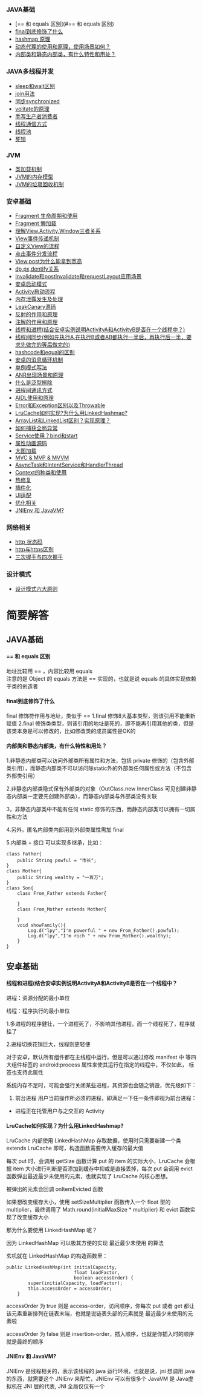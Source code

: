 ### JAVA基础
- [== 和 equals 区别](#== 和 equals 区别)
- [final到底修饰了什么](#)
- [hashmap 原理](#)
- [动态代理的使用和原理，使用场景如何？](#)
- [内部类和静态内部类，有什么特性和用处？](#)
### JAVA多线程并发
- [sleep和wait区别](#)
- [join用法](#)
- [同步synchronized](#)
- [volitate的原理](#)
- [手写生产者消费者](#)
- [线程通信方式](#)
- [线程池](#)
- [死锁](#)
### JVM
- [类加载机制](#)
- [JVM的内存模型](#)
- [JVM的垃圾回收机制](#)
### 安卓基础
- [Fragment 生命周期和使用](#)
- [Fragment 懒加载](#)
- [理解View,Activity,Window三者关系](#)
- [View事件传递机制](#)
- [自定义View的流程](#)
- [点击事件分发流程](#)
- [View.post为什么能拿到宽高](#)
- [dp,px,dentify关系](#)
- [Invalidate和postInvalidate和requestLayout应用场景](#)
- [安卓启动模式](#)
- [Activity启动流程](#)
- [内存泄露发生及处理](#)
- [LeakCanary源码](#)
- [反射的作用和原理](#)
- [注解的作用和原理](#)
- [线程和进程(结合安卓实例说明ActivityA和ActivityB是否在一个线程中？)](#)
- [线程间同步(例如先执行A,在执行B或者AB都执行一半后，再执行后一半，要求先做完的等后做完的)](#)
- [hashcode和equal的区别](#)
- [安卓的消息循环机制](#)
- [单例模式写法](#)
- [ANR出现场景和原理](#)
- [什么是泛型擦除](#)
- [进程间通讯方式](#)
- [AIDL使用和原理](#)
- [Error和Exception区别以及Throwable](#)
- [LruCache如何实现?为什么用LinkedHashmap?](#lrucache如何实现?为什么用linkedhashmap?)
- [ArrayList和LinkedList区别？实现原理？](#)
- [如何捕获全局异常](#)
- [Service使用？bind和start](#)
- [属性动画源码](#)
- [大图加载](#)
- [MVC & MVP & MVVM](#)
- [AsyncTask和IntentService和HandlerThread](#)
- [Context的种类和使用](#)
- [热修复](#)
- [插件化](#)
- [UI适配](#)
- [优化相关](#)
- [JNIEnv 和 JavaVM?](#)
### 网络相关
- [http 状态码](#)
- [http与https区别](#)
- [三次握手与四次握手](#)
### 设计模式
- [设计模式六大原则](#)

# 简要解答
## JAVA基础
#### == 和 equals 区别<a id='== 和 equals 区别'></a>
地址比较用 == ，内容比较用 equals  
注意的是 Object 的 equals 方法是 == 实现的，也就是说 equals 的具体实现依赖于类的创造者
#### final到底修饰了什么
final 修饰符作用与地址，类似于 == 
1.final 修饰8大基本类型，则该引用不能重新赋值
2.final 修饰类类型，则该引用的地址是死的，即不能再引用其他的类，但是该类本身是可以修改的，比如修改类的成员属性是OK的
#### 内部类和静态内部类，有什么特性和用处？
1.非静态内部类可以访问外部类所有属性和方法，包括 private 修饰的（包含外部类引用），而静态内部类不可以访问除static外的外部类任何属性或方法（不包含外部类引用）

2.非静态内部类隐式保有外部类的对象（OutClass.new InnerClass 可见创建非静态内部类一定要先创建外部类），而静态内部类与外部类没有关联

3，非静态内部类中不能有任何 static 修饰的东西，而静态内部类可以拥有一切属性和方法

4.另外，匿名内部类内部用到外部类属性需加 final

5.内部类 + 接口 可以实现多继承，比如：

```
class Father{
    public String powful = "市长";
}
class Mother{
    public String wealthy = "一百万";
}
class Son{
    class From_Father extends Father{
        
    }
    class From_Mother extends Mother{
        
    }
    void showFamily(){
        Log.d("lpy","I'm powerful " + new From_Father().powful);
        Log.d("lpy","I'm rich " + new From_Mother().wealthy);
    }
}
```
## 安卓基础
#### 线程和进程(结合安卓实例说明ActivityA和ActivityB是否在一个线程中？
进程：资源分配的最小单位

线程：程序执行的最小单位

1.多进程的程序健壮，一个进程死了，不影响其他进程，而一个线程死了，程序就挂了

2.进程切换花销巨大，线程则更轻便

对于安卓，默认所有组件都在主线程中运行，但是可以通过修改 manifest 中 <activity> 等四大组件标签的 android:process 属性来使其运行在指定的线程中，不仅如此，<application> 标签也支持此属性

系统内存不足时，可能会强行关闭某些进程，其资源也会随之销毁，优先级如下：

1. 前台进程
用户当前操作所必须的进程，即满足一下任一条件即视为前台进程：
- 进程正在托管用户与之交互的 Activity
#### LruCache如何实现？为什么用LinkedHashmap?
LruCache 内部使用 LinkedHashMap 存取数据，使用时只需要新建一个类 extends LruCache 即可，构造函数需要传入缓存的最大值

每次 put 时，会调用 getSize 函数计算 put 的 item 的实际大小，LruCache 会根据 item 大小进行判断是否添加到缓存中抑或是直接丢掉，每次 put 会调用 evict 函数弹出最近最少未使用的元素，也就实现了 LruCache 的核心思想。

被弹出的元素会回调 onItemEvicted 函数

如果想改变缓存大小，使用 setSizeMultiplier 函数传入一个 float 型的 multiplier，最终调用了 Math.round(initialMaxSize * multiplier) 和 evict 函数实现了改变缓存大小

那为什么要使用 LinkedHashMap 呢？

因为 LinkedHashMap 可以极其方便的实现 最近最少未使用 的算法

玄机就在 LinkedHashMap 的构造函数里：
```
public LinkedHashMap(int initialCapacity,
                         float loadFactor,
                         boolean accessOrder) {
        super(initialCapacity, loadFactor);
        this.accessOrder = accessOrder;
    }
```
accessOrder 为 true 则是 access-order，访问顺序，你每次 put 或者 get 都让该元素重新排列在链表末端，也就是说链表头部的元素就是 最近最少未使用的元素啦

accessOrder 为 false 则是 insertion-order，插入顺序，也就是你插入时的顺序就是最终的顺序

#### JNIEnv 和 JavaVM?
JNIEnv 是线程相关的，表示该线程的 java 运行环境，也就是说，jni 想调用 java 的东西，就需要这个 JNIEnv 来帮忙，JNIEnv 可以有很多个
JavaVM 是 Java虚拟机在 JNI 层的代表, JNI 全局仅仅有一个

